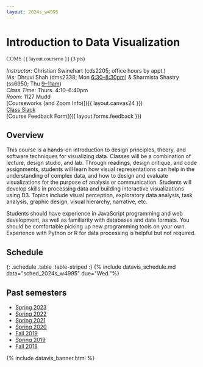 ```yaml
---
layout: 2024s_w4995
---
```


<div id="idv-banner"></div>

# Introduction to Data Visualization

<span style="font-family: Jost">COMS {{ layout.courseno }} (3 pts)</span>

_Instructor:_ Christian Swinehart (cds2205; office hours by appt.)<br>
_IAs:_ Dhruvi Shah (dms2338; Mon [6:30–8:30pm](https://meet.google.com/qni-uihc-eyc)) & Sharmista Shastry (ss6950; Thu [9–11am](https://calendar.app.google/nenmLw5X38Uf2TSv9))<br>
_Class Time:_ Thurs. 4:10–6:40pm<br>
_Room:_ 1127 Mudd<br>
[Courseworks (and Zoom Info)]({{ layout.canvas24 }})<br>
[Class Slack](https://columbiaviz-sp24.slack.com)<br>
[Course Feedback Form]({{ layout.forms.feedback }})

## Overview

This course is a hands-on introduction to design principles, theory, and software techniques for visualizing data. Classes will be a combination of lecture, design studio, and lab. Through readings, design critique, and code assignments, students will learn how visual representations can help in the understanding of complex data, and how to design and evaluate visualizations for the purpose of analysis or communication. Students will develop skills in processing data and building interactive visualizations using D3. Topics include visual perception, exploratory data analysis, task analysis, graphic design, visual hierarchy, narrative, etc.

Students should have experience in JavaScript programming and web development, as well as familiarity with databases and data formats. You should be comfortable picking up new programming tools on your own. Experience with Python or R for data processing is helpful but not required.

## Schedule

{: .schedule .table .table-striped :}
{% include datavis_schedule.md data="sched_2024s_w4995" due="Wed."%}

## Past semesters

- [Spring 2023](/2023s_w4995/)
- [Spring 2022](/2022s_w4995/)
- [Spring 2021](/2021s_w4995/)
- [Spring 2020](/2020s_w4995/)
- [Fall 2019](/2019f_w4995/)
- [Spring 2019](/2019s_w4995)
- [Fall 2018](/2018f_w4995)

{% include datavis_banner.html %}
